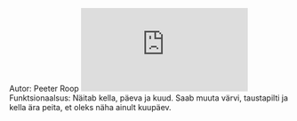 ﻿Autor: Peeter Roop
![ekraanipilt rakendusest](http://greeny.cs.tlu.ee/~rooppeet/eesrakendusteare/1.ea-kodutoo/main.html)
Funktsionaalsus: Näitab kella, päeva ja kuud. Saab muuta värvi, taustapilti ja kella ära peita, et oleks näha ainult kuupäev.
